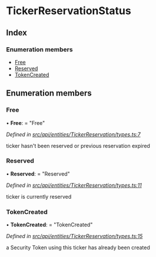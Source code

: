 # TickerReservationStatus

## Index

### Enumeration members

* [Free](tickerreservationstatus.md#free)
* [Reserved](tickerreservationstatus.md#reserved)
* [TokenCreated](tickerreservationstatus.md#tokencreated)

## Enumeration members

### Free

• **Free**: = "Free"

_Defined in_ [_src/api/entities/TickerReservation/types.ts:7_](https://github.com/PolymathNetwork/polymesh-sdk/blob/7362b318/src/api/entities/TickerReservation/types.ts#L7)

ticker hasn't been reserved or previous reservation expired

### Reserved

• **Reserved**: = "Reserved"

_Defined in_ [_src/api/entities/TickerReservation/types.ts:11_](https://github.com/PolymathNetwork/polymesh-sdk/blob/7362b318/src/api/entities/TickerReservation/types.ts#L11)

ticker is currently reserved

### TokenCreated

• **TokenCreated**: = "TokenCreated"

_Defined in_ [_src/api/entities/TickerReservation/types.ts:15_](https://github.com/PolymathNetwork/polymesh-sdk/blob/7362b318/src/api/entities/TickerReservation/types.ts#L15)

a Security Token using this ticker has already been created

